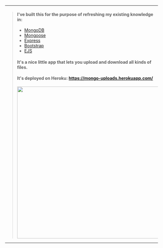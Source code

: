 ___
> #### I've built this for the purpose of refreshing my existing knowledge in:
> * [MongoDB](https://docs.mongodb.com/?_ga=2.161552766.397566672.1531120523-425727923.1531120523)
> * [Mongoose](http://mongoosejs.com/docs/guide.html)
> * [Express](https://expressjs.com/)
> * [Bootstrap](https://getbootstrap.com/docs/4.1/getting-started/introduction/)
> * [EJS](http://ejs.co/#docs)
> #### It's a nice little app that lets you upload and download all kinds of files.
> #### It's deployed on Heroku: https://mongo-uploads.herokuapp.com/
> <img src="https://github.com/BiggaHD/bigga_file_uploads/edit/master/stack.png" height="500" width="900">
___
